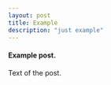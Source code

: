 ```yaml
---
layout: post
title: Example
description: "just example"
---
```


#### Example post.
Text of the post.